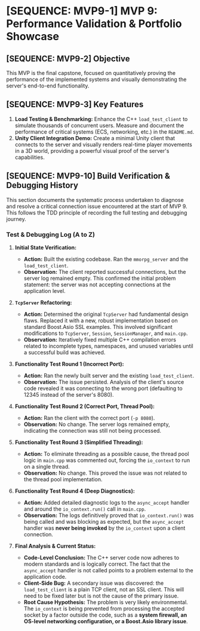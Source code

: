 # [SEQUENCE: MVP9-1] MVP 9: Performance Validation & Portfolio Showcase

## [SEQUENCE: MVP9-2] Objective
This MVP is the final capstone, focused on quantitatively proving the performance of the implemented systems and visually demonstrating the server's end-to-end functionality.

## [SEQUENCE: MVP9-3] Key Features
1.  **Load Testing & Benchmarking:** Enhance the C++ `load_test_client` to simulate thousands of concurrent users. Measure and document the performance of critical systems (ECS, networking, etc.) in the `README.md`.
2.  **Unity Client Integration Demo:** Create a minimal Unity client that connects to the server and visually renders real-time player movements in a 3D world, providing a powerful visual proof of the server's capabilities.

## [SEQUENCE: MVP9-10] Build Verification & Debugging History

This section documents the systematic process undertaken to diagnose and resolve a critical connection issue encountered at the start of MVP 9. This follows the TDD principle of recording the full testing and debugging journey.

### Test & Debugging Log (A to Z)

1.  **Initial State Verification:**
    *   **Action:** Built the existing codebase. Ran the `mmorpg_server` and the `load_test_client`.
    *   **Observation:** The client reported successful connections, but the server log remained empty. This confirmed the initial problem statement: the server was not accepting connections at the application level.

2.  **`TcpServer` Refactoring:**
    *   **Action:** Determined the original `TcpServer` had fundamental design flaws. Replaced it with a new, robust implementation based on standard Boost.Asio SSL examples. This involved significant modifications to `TcpServer`, `Session`, `SessionManager`, and `main.cpp`.
    *   **Observation:** Iteratively fixed multiple C++ compilation errors related to incomplete types, namespaces, and unused variables until a successful build was achieved.

3.  **Functionality Test Round 1 (Incorrect Port):**
    *   **Action:** Ran the newly built server and the existing `load_test_client`.
    *   **Observation:** The issue persisted. Analysis of the client's source code revealed it was connecting to the wrong port (defaulting to 12345 instead of the server's 8080).

4.  **Functionality Test Round 2 (Correct Port, Thread Pool):**
    *   **Action:** Ran the client with the correct port (`-p 8080`).
    *   **Observation:** No change. The server logs remained empty, indicating the connection was still not being processed.

5.  **Functionality Test Round 3 (Simplified Threading):**
    *   **Action:** To eliminate threading as a possible cause, the thread pool logic in `main.cpp` was commented out, forcing the `io_context` to run on a single thread.
    *   **Observation:** No change. This proved the issue was not related to the thread pool implementation.

6.  **Functionality Test Round 4 (Deep Diagnostics):**
    *   **Action:** Added detailed diagnostic logs to the `async_accept` handler and around the `io_context.run()` call in `main.cpp`.
    *   **Observation:** The logs definitively proved that `io_context.run()` was being called and was blocking as expected, but the `async_accept` handler was **never being invoked** by the `io_context` upon a client connection.

7.  **Final Analysis & Current Status:**
    *   **Code-Level Conclusion:** The C++ server code now adheres to modern standards and is logically correct. The fact that the `async_accept` handler is not called points to a problem external to the application code.
    *   **Client-Side Bug:** A secondary issue was discovered: the `load_test_client` is a plain TCP client, not an SSL client. This will need to be fixed later but is not the cause of the primary issue.
    *   **Root Cause Hypothesis:** The problem is very likely environmental. The `io_context` is being prevented from processing the accepted socket by a factor outside the code, such as a **system firewall, an OS-level networking configuration, or a Boost.Asio library issue**.